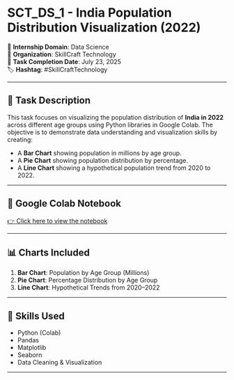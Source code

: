 # SCT_DS_1 - India Population Distribution Visualization (2022)

📌 **Internship Domain**: Data Science  
🏢 **Organization**: SkillCraft Technology  
📅 **Task Completion Date**: July 23, 2025  
🏷️ **Hashtag**: #SkillCraftTechnology

---

## 📖 Task Description

This task focuses on visualizing the population distribution of **India in 2022** across different age groups using Python libraries in Google Colab. The objective is to demonstrate data understanding and visualization skills by creating:

- A **Bar Chart** showing population in millions by age group.
- A **Pie Chart** showing population distribution by percentage.
- A **Line Chart** showing a hypothetical population trend from 2020 to 2022.

---

## 🔗 Google Colab Notebook

[👉 Click here to view the notebook](https://colab.research.google.com/drive/1k_8jK9m0XVDlYvNlQ5aawOGq7Z7Kx88t?usp=sharing)

---

## 📊 Charts Included

1. **Bar Chart**: Population by Age Group (Millions)  
2. **Pie Chart**: Percentage Distribution by Age Group  
3. **Line Chart**: Hypothetical Trends from 2020–2022

---

## 🧠 Skills Used

- Python (Colab)
- Pandas
- Matplotlib
- Seaborn
- Data Cleaning & Visualization

---


